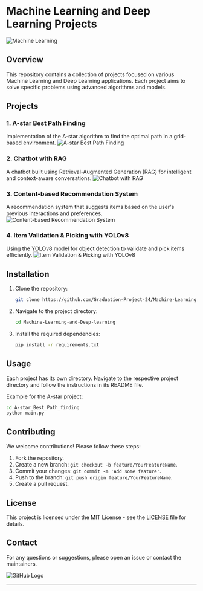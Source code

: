 # Machine Learning and Deep Learning Projects

![Machine Learning](https://miro.medium.com/v2/resize:fit:1400/1*d7QeSREErtMuJQ0bcptMXQ.gif)

## Overview

This repository contains a collection of projects focused on various Machine Learning and Deep Learning applications. Each project aims to solve specific problems using advanced algorithms and models.

## Projects

### 1. A-star Best Path Finding
Implementation of the A-star algorithm to find the optimal path in a grid-based environment.
![A-star Best Path Finding](https://www.codingame.com/servlet/fileservlet?id=7766456941361)

### 2. Chatbot with RAG
A chatbot built using Retrieval-Augmented Generation (RAG) for intelligent and context-aware conversations.
![Chatbot with RAG](https://miro.medium.com/v2/resize:fit:1400/1*fT24_2esw3WdkKHuY-t-2Q.gif)

### 3. Content-based Recommendation System
A recommendation system that suggests items based on the user's previous interactions and preferences.
![Content-based Recommendation System](https://www.miquido.com/wp-content/uploads/2023/06/image-700x437.png)

### 4. Item Validation & Picking with YOLOv8
Using the YOLOv8 model for object detection to validate and pick items efficiently.
![Item Validation & Picking with YOLOv8](https://www.mathworks.com/help/examples/robotmanipulator/win64/DesignValidateObjectDetectionMotionPlanningGazeboExample_01.gif)

## Installation

1. Clone the repository:
    ```bash
    git clone https://github.com/Graduation-Project-24/Machine-Learning-and-Deep-learning.git
    ```
2. Navigate to the project directory:
    ```bash
    cd Machine-Learning-and-Deep-learning
    ```
3. Install the required dependencies:
    ```bash
    pip install -r requirements.txt
    ```

## Usage

Each project has its own directory. Navigate to the respective project directory and follow the instructions in its README file.

Example for the A-star project:
```bash
cd A-star_Best_Path_finding
python main.py
```

## Contributing

We welcome contributions! Please follow these steps:

1. Fork the repository.
2. Create a new branch: `git checkout -b feature/YourFeatureName`.
3. Commit your changes: `git commit -m 'Add some feature'`.
4. Push to the branch: `git push origin feature/YourFeatureName`.
5. Create a pull request.

## License

This project is licensed under the MIT License - see the [LICENSE](LICENSE) file for details.

## Contact

For any questions or suggestions, please open an issue or contact the maintainers.

![GitHub Logo](https://github.com/EsmaelSaleh)

---
